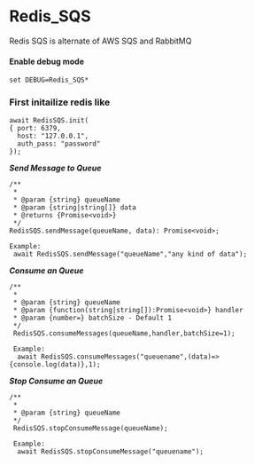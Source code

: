 # Redis_SQS
Redis SQS is alternate of AWS SQS and RabbitMQ

 #### Enable debug mode
 ``` set DEBUG=Redis_SQS* ```
### First initailize redis like

```
await RedisSQS.init(
{ port: 6379,
  host: "127.0.0.1",
  auth_pass: "password"
});

```
_**Send Message to Queue**_

```
/**
 * 
 * @param {string} queueName 
 * @param {string|string[]} data
 * @returns {Promise<void>}
 */
RedisSQS.sendMessage(queueName, data): Promise<void>;

Example:
 await RedisSQS.sendMessage("queueName","any kind of data");

```

_**Consume an Queue**_

```
/**
 * 
 * @param {string} queueName
 * @param {function(string|string[]):Promise<void>} handler
 * @param {number=} batchSize - Default 1
 */
 RedisSQS.consumeMessages(queueName,handler,batchSize=1);
 
 Example:
  await RedisSQS.consumeMessages("queuename",(data)=>{console.log(data)},1);

```
_**Stop Consume an Queue**_

```
/**
 * 
 * @param {string} queueName
 */
 RedisSQS.stopConsumeMessage(queueName);
 
 Example:
  await RedisSQS.stopConsumeMessage("queuename");
  
```
